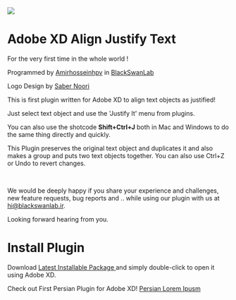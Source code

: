 <img src='https://github.com/amirhosseinhpv/adobe-xd-justify-it/releases/download/1.0.1/banner.png' />

Adobe XD Align Justify Text
==============================

For the very first time in the whole world !

Programmed by [Amirhosseinhpv](https://amirhosseinhpv.ir/) in [BlackSwanLab](https://blackswanlab.ir/)

Logo Design by [Saber Noori](https://www.instagram.com/Sabernoorii/)


This is first plugin written for Adobe XD to align text objects as justified!

Just select text object and use the 'Justify It' menu from plugins.

You can also use the shotcode **Shift+Ctrl+J** both in Mac and Windows to do the same thing directly and quickly.

This Plugin preserves the original text object and duplicates it and also makes a group and puts two text objects together. You can also use Ctrl+Z or Undo to revert changes.

 

We would be deeply happy if you share your experience and challenges, new
feature requests, bug reports and .. while using our plugin with us at
hi@blackswanlab.ir.

Looking forward hearing from you.

Install Plugin
==============================
Download [Latest Installable Package ](https://github.com/amirhosseinhpv/adobe-xd-justify-it/releases) and simply double-click to open it using Adobe XD.

Check out First Persian Plugin for Adobe XD! [Persian Lorem Ipusm](https://amirhosseinhpv.github.io/adobe-xd-lorem-saz/)
